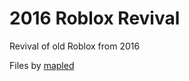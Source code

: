 # 2016 Roblox Revival

Revival of old Roblox from 2016

Files by [mapled](https://www.youtube.com/@m9x__8785)
